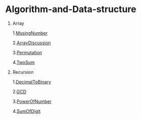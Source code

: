# Algorithm-and-Data-structure

1. Array

   1.[MssingNumber](https://github.com/Iyanuoluwa-vic/Algorithm-and-Data-structure/tree/master/Array/MissingNumber)

   2.[ArrayDiscussion](https://github.com/Iyanuoluwa-vic/Algorithm-and-Data-structure/tree/master/Array/ArrayDiscussion)

   3.[Permutation](https://github.com/Iyanuoluwa-vic/Algorithm-and-Data-structure/tree/master/Array/Permutation)

   4.[TwoSum](https://github.com/Iyanuoluwa-vic/Algorithm-and-Data-structure/tree/master/Array/TwoSum)


2. Recursion
   
   1.[DecimalToBinary](https://github.com/Iyanuoluwa-vic/Algorithm-and-Data-structure/tree/master/Recursions/DecimalToBianry)

   2.[GCD](https://github.com/Iyanuoluwa-vic/Algorithm-and-Data-structure/tree/master/Recursions/GCD)

   3.[PowerOfNumber](https://github.com/Iyanuoluwa-vic/Algorithm-and-Data-structure/tree/master/Recursions/PowerOfNumber)

   4.[SumOfDigit](https://github.com/Iyanuoluwa-vic/Algorithm-and-Data-structure/tree/master/Recursions/SumofDigit)

        

